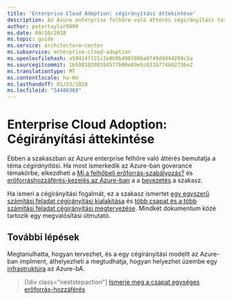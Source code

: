 ```yaml
---
title: 'Enterprise Cloud Adoption: cégirányítási áttekintése'
description: Az Azure enterprise felhőre való áttérés cégirányítási tartalmának áttekintése
author: petertaylor9999
ms.date: 09/10/2018
ms.topic: guide
ms.service: architecture-center
ms.subservice: enterprise-cloud-adoption
ms.openlocfilehash: a59414ff21c2e0b9b498f86ba6f49ddd44209c5a
ms.sourcegitcommit: 1b50810208354577b00e89e5c031b774b02736e2
ms.translationtype: MT
ms.contentlocale: hu-HU
ms.lasthandoff: 01/23/2019
ms.locfileid: "54486369"
---
```

# <a name="enterprise-cloud-adoption-governance-overview"></a>Enterprise Cloud Adoption: Cégirányítási áttekintése

Ebben a szakaszban az Azure enterprise felhőre való áttérés bemutatja a téma *cégirányítási*. Ha most ismerkedik az Azure-ban goverance témakörbe, elkezdheti a [Mi a felhőbeli erőforrás-szabályozás?](../getting-started/what-is-governance.md) és [erőforráshozzáférés-kezelés az Azure-ban](../getting-started/azure-resource-access.md) a a [bevezetés](../getting-started/overview.md) a szakasz.

Ha ismeri a cégirányítási fogalmát, ez a szakasz ismertet [egy egyszerű számítási feladat cégirányítási kialakítása](governance-single-team.md) és [több csapat és a több számítási feladat cégirányítási megtervezése](governance-multiple-teams.md). Mindkét dokumentum közé tartozik egy megvalósítási útmutató.

## <a name="next-steps"></a>További lépések

Megtanulhatta, hogyan tervezhet, és a egy cégirányítási modellt az Azure-ban implment, áthelyezheti a megtudhatja, hogyan helyezhet üzembe egy [infrastruktúra](../infrastructure/basic-workload.md) az Azure-bA.

> [!div class="nextstepaction"]
> [Ismerje meg a csapat egységes erőforrás-hozzáférés](governance-single-team.md)